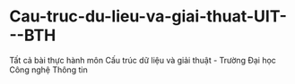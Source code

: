 # Cau-truc-du-lieu-va-giai-thuat-UIT---BTH
Tất cả bài thực hành môn Cấu trúc dữ liệu và giải thuật - Trường Đại học Công nghệ Thông tin
